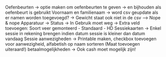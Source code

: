 Oefenbeurten
	-> optie maken om oefenbeurten te geven -> en bijhouden als oefenbeurt is gebruikt
Voornaam en familienaam
    -> word csv geupdate als er namen worden toegevoegd?
    -> Gewicht staat ook niet in de csv
    --> Nope & nope
Apparatuur 
    -> Status -> In Gebruik moet weg
    -> Extra veld toevoegen: Soort veer gemonteerd
		- Standaard
		- HD
Sessiekaarten
    -> Enkel sessie in rekening brengen indien datum sessie is kleiner dan datum vandaag
Sessie aanwezigheden
	-> Printable maken, checkbox toevoegen voor aanwezigheid, alfabetish op naam sorteren (Maat toevoegen uiteraard!)
betaalmogelijkheden
	-> Ook cash moet mogelijk zijn!